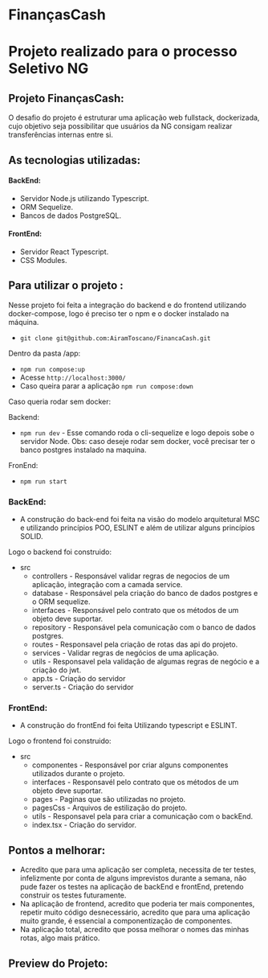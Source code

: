 # FinançasCash

# Projeto realizado para o processo Seletivo NG


## Projeto FinançasCash:
O desafio do projeto é estruturar uma aplicação web fullstack, dockerizada, cujo objetivo seja possibilitar que usuários da NG consigam realizar transferências internas entre si.

## As tecnologias utilizadas:

#### BackEnd:
* Servidor Node.js utilizando Typescript.
* ORM Sequelize.
* Bancos de dados PostgreSQL.

#### FrontEnd:
* Servidor React Typescript.
* CSS Modules.
 
## Para utilizar o projeto :
Nesse projeto foi feita a integração do backend e do frontend utilizando docker-compose, logo é preciso ter o npm e o docker instalado na máquina.
- `git clone git@github.com:AiramToscano/FinancaCash.git`

Dentro da pasta /app:
- `npm run compose:up`
- Acesse `http://localhost:3000/`
- Caso queira parar a aplicação `npm run compose:down`

Caso queria rodar sem docker:

Backend:

- `npm run dev` - Esse comando roda o cli-sequelize e logo depois sobe o servidor Node. Obs: caso deseje rodar sem docker, você precisar ter o banco postgres instalado na maquina.

FronEnd:

- `npm run start`

### BackEnd:
- A construção do back-end foi feita na visão do modelo arquitetural MSC e utilizando princípios POO, ESLINT e além de utilizar alguns princípios SOLID.

Logo o backend foi construido:
- src
  - controllers - Responsável validar regras de negocios de um aplicação, integração com a camada service.
  - database - Responsável pela criação do banco de dados postgres e o ORM sequelize.
  - interfaces - Responsável pelo contrato que os métodos de um objeto deve suportar.
  - repository - Responsável pela comunicação com o banco de dados postgres.
  - routes - Responsavel pela criação de rotas das api do projeto.
  - services - Validar regras de negócios de uma aplicação.
  - utils - Responsavel pela validação de algumas regras de negócio e a criação do jwt.
  - app.ts - Criação do servidor
  - server.ts - Criação do servidor
  
### FrontEnd:
- A construção do frontEnd foi feita Utilizando typescript e ESLINT.

Logo o frontend foi construido:
- src
  - componentes - Responsável por criar alguns componentes utilizados durante o projeto.
  - interfaces - Responsavél pelo contrato que os métodos de um objeto deve suportar.
  - pages - Paginas que são utilizadas no projeto.
  - pagesCss - Arquivos de estilização do projeto.
  - utils - Responsavel pela para criar a comunicação com o backEnd.
  - index.tsx - Criação do servidor.

## Pontos a melhorar:

  - Acredito que para uma aplicação ser completa, necessita de ter testes, infelizmente por conta de alguns imprevistos durante a semana, não pude fazer os testes na aplicação de backEnd e frontEnd, pretendo construir os testes futuramente.
  - Na aplicação de frontend, acredito que poderia ter mais componentes, repetir muito código desnecessário, acredito que para uma aplicação muito grande, é essencial a componentização de componentes.
  - Na aplicação total, acredito que possa melhorar o nomes das minhas rotas, algo mais prático.

## Preview do Projeto: 



